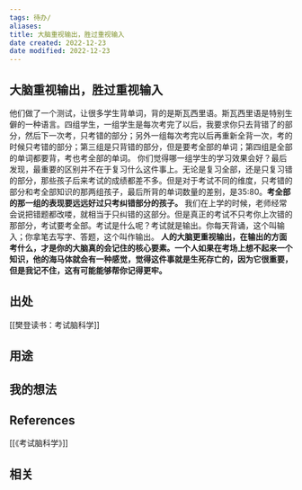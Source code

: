 ```yaml
---
tags: 待办/
aliases: 
title: 大脑重视输出，胜过重视输入
date created: 2022-12-23
date modified: 2022-12-23
---
```


## 大脑重视输出，胜过重视输入



他们做了一个测试，让很多学生背单词，背的是斯瓦西里语。斯瓦西里语是特别生僻的一种语言。四组学生，一组学生是每次考完了以后，我要求你只去背错了的部分，然后下一次考，只考错的部分；另外一组每次考完以后再重新全背一次，考的时候只考错的部分；第三组是只背错的部分，但是要考全部的单词；第四组是全部的单词都要背，考也考全部的单词。
你们觉得哪一组学生的学习效果会好？最后发现，最重要的区别并不在于复习什么这件事上。无论是复习全部，还是只复习错的部分，那些孩子后来考试的成绩都差不多。但是对于考试不同的维度，只考错的部分和考全部知识的那两组孩子，最后所背的单词数量的差别，是35:80。**考全部的那一组的表现要远远好过只考纠错部分的孩子。**
我们在上学的时候，老师经常会说把错题都改喽，就相当于只纠错的这部分。但是真正的考试不只考你上次错的那部分，考试要考全部。考试是什么呢？考试就是输出。你每天背诵，这个叫输入；你拿笔去写字、答题，这个叫作输出。
**人的大脑更重视输出，在输出的方面考什么，才是你的大脑真的会记住的核心要素。一个人如果在考场上想不起来一个知识，他的海马体就会有一种感觉，觉得这件事就是生死存亡的，因为它很重要，但是我记不住，这有可能能够帮你记得更牢。**

## 出处

[[樊登读书：考试脑科学]]

## 用途




## 我的想法



## References

[[《考试脑科学》]] 

## 相关

